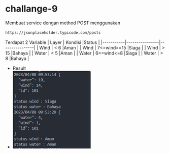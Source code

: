 # challange-9

Membuat service dengan method POST menggunakan

```bash
https://jsonplaceholder.typicode.com/posts
```

Terdapat 2 Variable
| Layer | Kondisi |Status |
|-----------|----------------|----------------|
| Wind | < 6 |Aman |
| Wind | 7<=wind<=15 |Siaga |
| Wind | > 15 |Bahaya |
| Water | < 5 |Aman |
| Water | 6<=wind<=8 |Siaga |
| Water | > 8 |Bahaya |

+ Result
+ ![image](/images/result.PNG)

